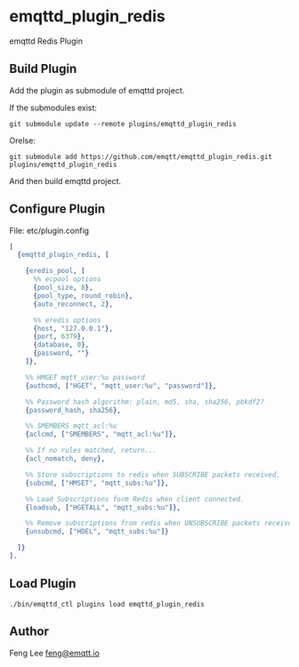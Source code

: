# emqttd_plugin_redis

emqttd Redis Plugin

## Build Plugin

Add the plugin as submodule of emqttd project.

If the submodules exist:

```
git submodule update --remote plugins/emqttd_plugin_redis
```

Orelse:

```
git submodule add https://github.com/emqtt/emqttd_plugin_redis.git plugins/emqttd_plugin_redis
```

And then build emqttd project.

## Configure Plugin

File: etc/plugin.config

```erlang
[
  {emqttd_plugin_redis, [

    {eredis_pool, [
      %% ecpool options
      {pool_size, 8},
      {pool_type, round_robin},
      {auto_reconnect, 2},

      %% eredis options
      {host, "127.0.0.1"},
      {port, 6379},
      {database, 0},
      {password, ""}
    ]},

    %% HMGET mqtt_user:%u password
    {authcmd, ["HGET", "mqtt_user:%u", "password"]},

    %% Password hash algorithm: plain, md5, sha, sha256, pbkdf2?
    {password_hash, sha256},

    %% SMEMBERS mqtt_acl:%u
    {aclcmd, ["SMEMBERS", "mqtt_acl:%u"]},

    %% If no rules matched, return...
    {acl_nomatch, deny},

    %% Store subscriptions to redis when SUBSCRIBE packets received.
    {subcmd, ["HMSET", "mqtt_subs:%u"]},

    %% Load Subscriptions form Redis when client connected.
    {loadsub, ["HGETALL", "mqtt_subs:%u"]},

    %% Remove subscriptions from redis when UNSUBSCRIBE packets received.
    {unsubcmd, ["HDEL", "mqtt_subs:%u"]}

  ]}
].
```

## Load Plugin

```
./bin/emqttd_ctl plugins load emqttd_plugin_redis
```

## Author

Feng Lee <feng@emqtt.io>

